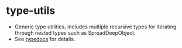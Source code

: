 # type-utils

- Generic type utilities, includes multiple recursive types for iterating through nested types such as SpreadDeepObject.
- See [typedocs](https://tbui17.github.io/type-utils/) for details.